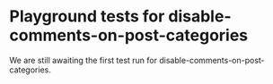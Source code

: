 # Playground tests for disable-comments-on-post-categories
We are still awaiting the first test run for disable-comments-on-post-categories.
